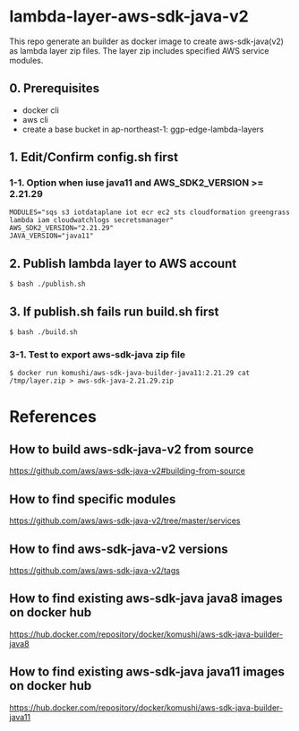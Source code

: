 # lambda-layer-aws-sdk-java-v2
This repo generate an builder as docker image to create aws-sdk-java(v2) as lambda layer zip files. The layer zip includes specified AWS service modules.

## 0. Prerequisites
* docker cli
* aws cli
* create a base bucket in ap-northeast-1: ggp-edge-lambda-layers

## 1. Edit/Confirm config.sh first
### 1-1. Option when iuse java11 and AWS_SDK2_VERSION >= 2.21.29
```
MODULES="sqs s3 iotdataplane iot ecr ec2 sts cloudformation greengrass lambda iam cloudwatchlogs secretsmanager"
AWS_SDK2_VERSION="2.21.29"
JAVA_VERSION="java11"
```

## 2. Publish lambda layer to AWS account

```
$ bash ./publish.sh
```

## 3. If publish.sh fails run build.sh first

```
$ bash ./build.sh
```

### 3-1. Test to export aws-sdk-java zip file

```
$ docker run komushi/aws-sdk-java-builder-java11:2.21.29 cat /tmp/layer.zip > aws-sdk-java-2.21.29.zip
```

# References
## How to build aws-sdk-java-v2 from source
https://github.com/aws/aws-sdk-java-v2#building-from-source

## How to find specific modules
https://github.com/aws/aws-sdk-java-v2/tree/master/services

## How to find aws-sdk-java-v2 versions
https://github.com/aws/aws-sdk-java-v2/tags

## How to find existing aws-sdk-java java8 images on docker hub
https://hub.docker.com/repository/docker/komushi/aws-sdk-java-builder-java8

## How to find existing aws-sdk-java java11 images on docker hub
https://hub.docker.com/repository/docker/komushi/aws-sdk-java-builder-java11
